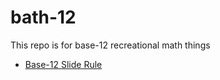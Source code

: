 
# bath-12

This repo is for base-12 recreational math things

- [Base-12 Slide Rule](./slide-rule/)
